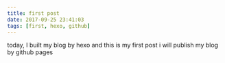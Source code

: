 ```yaml
---
title: first post
date: 2017-09-25 23:41:03
tags: [first, hexo, github]
---
```

today, I built my blog by hexo and this is my first post
i will publish my blog by github pages
